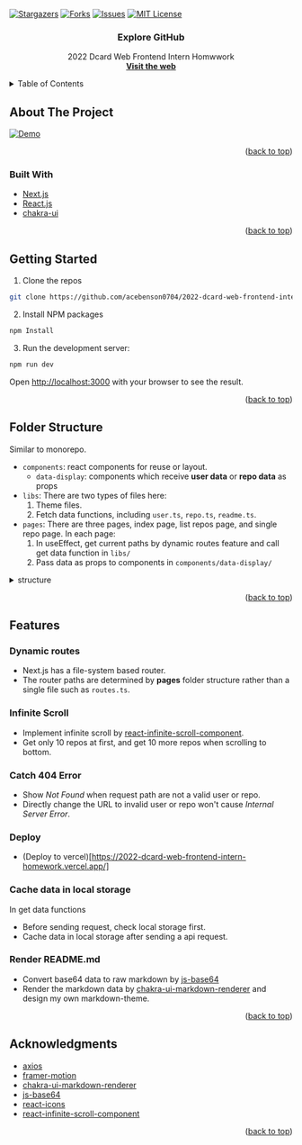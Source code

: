 <div id="top"></div>

<!-- PROJECT SHIELDS -->
[![Stargazers][stars-shield]][stars-url]
[![Forks][forks-shield]][forks-url]
[![Issues][issues-shield]][issues-url]
[![MIT License][license-shield]][license-url]

<!-- PROJECT LOGO -->
<div align="center">
  <h3 align="center">Explore GitHub</h3>
  <p align="center">
    2022 Dcard Web Frontend Intern Homwwork
    <br />
    <a href="https://2022-dcard-web-frontend-intern-homework.vercel.app/"><strong>Visit the web</strong></a>
  </p>
</div>

<!-- TABLE OF CONTENTS -->
<details>
  <summary>Table of Contents</summary>
  <ol>
    <li>
      <a href="#about-the-project">About The Project</a>
      <ul>
        <li><a href="#built-with">Built With</a></li>
      </ul>
    </li>
    <li><a href="#getting-started">Getting Started</a></li>
    <li><a href="#folder-structure">Folder Structure</a></li>
    <li><a href="#features">Features</a></li>
    <li><a href="#acknowledgments">Acknowledgments</a></li>
  </ol>
</details>

<!-- ABOUT THE PROJECT -->
## About The Project

[![Demo][demo-gif]](https://2022-dcard-web-frontend-intern-homework.vercel.app/)

<p align="right">(<a href="#top">back to top</a>)</p>

### Built With

* [Next.js](https://nextjs.org/)
* [React.js](https://reactjs.org/)
* [chakra-ui](https://chakra-ui.com)

<p align="right">(<a href="#top">back to top</a>)</p>

## Getting Started

1. Clone the repos
```bash
git clone https://github.com/acebenson0704/2022-dcard-web-frontend-intern-homework.git
```
2. Install NPM packages
```bash
npm Install
```
3. Run the development server:
```bash
npm run dev
```
Open [http://localhost:3000](http://localhost:3000) with your browser to see the result.

<p align="right">(<a href="#top">back to top</a>)</p>

## Folder Structure

Similar to monorepo.

* `components`: react components for reuse or layout.
  * `data-display`: components which receive **user data** or **repo data** as props
* `libs`: There are two types of files here:
  1. Theme files.
  2. Fetch data functions, including `user.ts`, `repo.ts`, `readme.ts`.
* `pages`: There are three pages, index page, list repos page, and single repo page. In each page:
  1. In useEffect, get current paths by dynamic routes feature and call get data function in `libs/`
  2. Pass data as props to components in `components/data-display/`

<details>
  <summary>structure</summary>

  ```text
  root/
  ├── components/
  │   ├── data-display/
  │   │   ├── repo-card.tsx
  │   │   ├── repo-item.tsx
  │   │   ├── repo-list.tsx
  │   │   └── user-card.tsx
  │   ├── layout.tsx
  │   ├── logo.tsx
  │   ├── navbar.tsx
  │   ├── official-web.tsx
  │   ├── searchbar.tsx
  │   └── web-card.tsx
  ├── libs/
  │   ├── markdown-theme.tsx
  │   ├── readme.ts
  │   ├── repo.ts
  │   ├── theme.ts
  │   └── user.ts
  ├── pages/
  │   ├── users/
  │   │   └── [username]/
  │   │       ├── repos/
  │   │       │   └── [repo].tsx  # Single repository page
  │   │       └── repos.tsx       # User repositories list page
  │   ├── _app.tsx
  │   └── index.tsx               # Index page
  └── public/
      └── favicon.ico
  ```
</details>

<p align="right">(<a href="#top">back to top</a>)</p>

## Features

### Dynamic routes
* Next.js has a file-system based router.
* The router paths are determined by **pages** folder structure rather than a single file such as `routes.ts`.

### Infinite Scroll
* Implement infinite scroll by [react-infinite-scroll-component](https://github.com/ankeetmaini/react-infinite-scroll-component).
* Get only 10 repos at first, and get 10 more repos when scrolling to bottom.

### Catch 404 Error
* Show _Not Found_ when request path are not a valid user or repo.
* Directly change the URL to invalid user or repo won't cause _Internal Server Error_.

### Deploy
* (Deploy to vercel)[https://2022-dcard-web-frontend-intern-homework.vercel.app/]

### Cache data in local storage
In get data functions
* Before sending request, check local storage first.
* Cache data in local storage after sending a api request.

### Render README.md
* Convert base64 data to raw markdown by [js-base64](https://github.com/dankogai/js-base64)
* Render the markdown data by [chakra-ui-markdown-renderer](https://github.com/mustaphaturhan/chakra-ui-markdown-renderer) and design my own markdown-theme.

<p align="right">(<a href="#top">back to top</a>)</p>

## Acknowledgments

* [axios](https://github.com/axios/axios)
* [framer-motion](https://github.com/framer/motion)
* [chakra-ui-markdown-renderer](https://github.com/mustaphaturhan/chakra-ui-markdown-renderer)
* [js-base64](https://github.com/dankogai/js-base64)
* [react-icons](https://github.com/react-icons/react-icons)
* [react-infinite-scroll-component](https://github.com/ankeetmaini/react-infinite-scroll-component)

<p align="right">(<a href="#top">back to top</a>)</p>


<!-- MARKDOWN LINKS & IMAGES -->
[stars-shield]: https://img.shields.io/github/stars/acebenson0704/2022-dcard-web-frontend-intern-homework.svg?style=for-the-badge
[forks-shield]: https://img.shields.io/github/forks/acebenson0704/2022-dcard-web-frontend-intern-homework.svg?style=for-the-badge
[issues-shield]: https://img.shields.io/github/issues/acebenson0704/2022-dcard-web-frontend-intern-homework.svg?style=for-the-badge
[license-shield]: https://img.shields.io/github/license/acebenson0704/2022-dcard-web-frontend-intern-homework.svg?style=for-the-badge
[stars-url]: https://github.com/acebenson0704/2022-dcard-web-frontend-intern-homework/stargazers
[forks-url]: https://github.com/acebenson0704/2022-dcard-web-frontend-intern-homework/network/members
[issues-url]: https://github.com/acebenson0704/2022-dcard-web-frontend-intern-homework/issues
[license-url]: https://github.com/acebenson0704/2022-dcard-web-frontend-intern-homework/blob/main/LICENSE.txt
[demo-gif]: https://github.com/acebenson0704/2022-dcard-web-frontend-intern-homework/blob/main/.github/images/demo.gif

